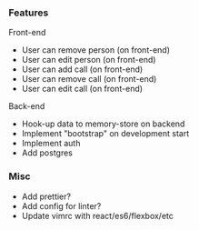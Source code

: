 ### Features
Front-end
* User can remove person (on front-end)
* User can edit person (on front-end)
* User can add call (on front-end)
* User can remove call (on front-end)
* User can edit call (on front-end)

Back-end
* Hook-up data to memory-store on backend
* Implement "bootstrap" on development start
* Implement auth
* Add postgres

### Misc
* Add prettier?
* Add config for linter?
* Update vimrc with react/es6/flexbox/etc
